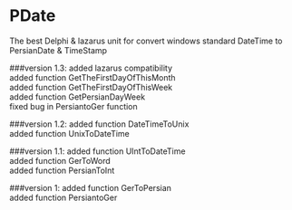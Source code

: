 # PDate
The best Delphi & lazarus unit for convert windows standard DateTime to PersianDate &amp; TimeStamp


###version 1.3:
added lazarus compatibility <br />
added function GetTheFirstDayOfThisMonth <br />
added function GetTheFirstDayOfThisWeek <br />
added function GetPersianDayWeek <br />
fixed bug in PersiantoGer function <br />

###version 1.2:
added function DateTimeToUnix <br />
added function UnixToDateTime <br />

###version 1.1:
added function UIntToDateTime <br />
added function GerToWord <br />
added function PersianToInt <br />

###version 1:
added function GerToPersian <br />
added function PersiantoGer  
